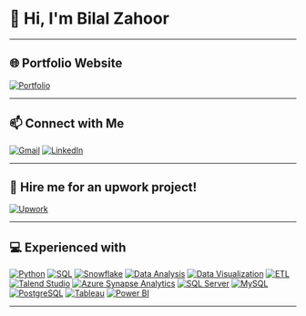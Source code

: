# 👋 Hi, I'm Bilal Zahoor

---

## 🌐 Portfolio Website

[![Portfolio](https://img.shields.io/badge/My_Portfolio-181717?style=flat-square&logo=github&logoColor=white)](https://bilalzahoor100.github.io/)

---

## 📫 Connect with Me

[![Gmail](https://img.shields.io/badge/Gmail-D14836?style=flat-square&logo=gmail&logoColor=white)](mailto:bilalzahoor100@gmail.com)
[![LinkedIn](https://img.shields.io/badge/LinkedIn-0077B5?style=flat-square&logo=linkedin&logoColor=white)](https://www.linkedin.com/in/bilal-zahoor-175859184/)

---

## 💼 Hire me for an upwork project!

[![Upwork](https://img.shields.io/badge/Upwork-6FDA44?style=flat-square&logo=upwork&logoColor=white)](https://www.upwork.com/freelancers/~01b7b0bed87616d029)

---

## 💻 Experienced with

[![Python](https://img.shields.io/badge/Python-3776AB?style=for-the-badge&logo=python&logoColor=white)](https://www.python.org)
[![SQL](https://img.shields.io/badge/SQL-4479A1?style=for-the-badge&logo=postgresql&logoColor=white)](https://www.postgresql.org)
[![Snowflake](https://img.shields.io/badge/Snowflake-29B5E8?style=for-the-badge&logo=snowflake&logoColor=white)](https://www.snowflake.com)
[![Data Analysis](https://img.shields.io/badge/Data_Analysis-0078D4?style=for-the-badge&logo=chart-bar&logoColor=white)](https://www.databricks.com)
[![Data Visualization](https://img.shields.io/badge/Data_Visualization-4A90E2?style=for-the-badge&logo=chart-line&logoColor=white)](https://www.tableau.com)
[![ETL](https://img.shields.io/badge/ETL-FFC107?style=for-the-badge&logo=data-transfer&logoColor=white)](https://www.talend.com)
[![Talend Studio](https://img.shields.io/badge/Talend_Studio-F80000?style=for-the-badge&logo=talend&logoColor=white)](https://www.talend.com)
[![Azure Synapse Analytics](https://img.shields.io/badge/Azure_Synapse_Analytics-0078D7?style=for-the-badge&logo=microsoft-azure&logoColor=white)](https://azure.microsoft.com/en-us/services/synapse-analytics/)
[![SQL Server](https://img.shields.io/badge/SQL_Server-CC2927?style=for-the-badge&logo=microsoft-sql-server&logoColor=white)](https://www.microsoft.com/en-us/sql-server/sql-server-2019)
[![MySQL](https://img.shields.io/badge/MySQL-4479A1?style=for-the-badge&logo=mysql&logoColor=white)](https://www.mysql.com)
[![PostgreSQL](https://img.shields.io/badge/PostgreSQL-336791?style=for-the-badge&logo=postgresql&logoColor=white)](https://www.postgresql.org)
[![Tableau](https://img.shields.io/badge/Tableau-E97627?style=for-the-badge&logo=tableau&logoColor=white)](https://www.tableau.com)
[![Power BI](https://img.shields.io/badge/Power_BI-F2C811?style=for-the-badge&logo=power-bi&logoColor=white)](https://powerbi.microsoft.com)

---

